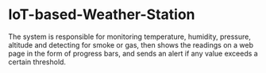 # IoT-based-Weather-Station
The system is responsible for monitoring temperature, humidity, pressure, altitude and detecting for smoke or gas, then shows the readings on a web page in the form of progress bars, and sends an alert if any value exceeds a certain threshold.
